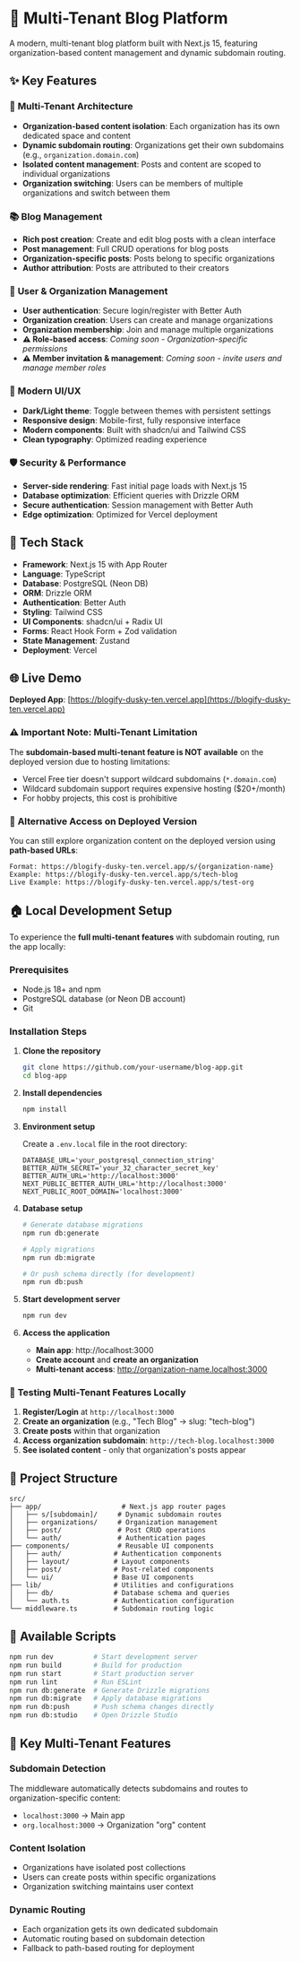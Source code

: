 # 📝 Multi-Tenant Blog Platform

A modern, multi-tenant blog platform built with Next.js 15, featuring organization-based content management and dynamic subdomain routing.

## ✨ Key Features

### 🏢 **Multi-Tenant Architecture** 
- **Organization-based content isolation**: Each organization has its own dedicated space and content
- **Dynamic subdomain routing**: Organizations get their own subdomains (e.g., `organization.domain.com`)
- **Isolated content management**: Posts and content are scoped to individual organizations
- **Organization switching**: Users can be members of multiple organizations and switch between them

### 📚 **Blog Management**
- **Rich post creation**: Create and edit blog posts with a clean interface
- **Post management**: Full CRUD operations for blog posts
- **Organization-specific posts**: Posts belong to specific organizations
- **Author attribution**: Posts are attributed to their creators

### 👥 **User & Organization Management**
- **User authentication**: Secure login/register with Better Auth
- **Organization creation**: Users can create and manage organizations
- **Organization membership**: Join and manage multiple organizations
- **⚠️ Role-based access**: *Coming soon - Organization-specific permissions*
- **⚠️ Member invitation & management**: *Coming soon - invite users and manage member roles*

### 🎨 **Modern UI/UX**
- **Dark/Light theme**: Toggle between themes with persistent settings
- **Responsive design**: Mobile-first, fully responsive interface
- **Modern components**: Built with shadcn/ui and Tailwind CSS
- **Clean typography**: Optimized reading experience

### 🛡️ **Security & Performance**
- **Server-side rendering**: Fast initial page loads with Next.js 15
- **Database optimization**: Efficient queries with Drizzle ORM
- **Secure authentication**: Session management with Better Auth
- **Edge optimization**: Optimized for Vercel deployment

## 🚀 Tech Stack

- **Framework**: Next.js 15 with App Router
- **Language**: TypeScript
- **Database**: PostgreSQL (Neon DB)
- **ORM**: Drizzle ORM
- **Authentication**: Better Auth
- **Styling**: Tailwind CSS
- **UI Components**: shadcn/ui + Radix UI
- **Forms**: React Hook Form + Zod validation
- **State Management**: Zustand
- **Deployment**: Vercel

## 🌐 Live Demo

**Deployed App**: [https://blogify-dusky-ten.vercel.app](https://blogify-dusky-ten.vercel.app)

### ⚠️ **Important Note: Multi-Tenant Limitation**

The **subdomain-based multi-tenant feature is NOT available** on the deployed version due to hosting limitations:

- Vercel Free tier doesn't support wildcard subdomains (`*.domain.com`)
- Wildcard subdomain support requires expensive hosting ($20+/month)
- For hobby projects, this cost is prohibitive

### 🔗 **Alternative Access on Deployed Version**

You can still explore organization content on the deployed version using **path-based URLs**:

```
Format: https://blogify-dusky-ten.vercel.app/s/{organization-name}
Example: https://blogify-dusky-ten.vercel.app/s/tech-blog
Live Example: https://blogify-dusky-ten.vercel.app/s/test-org
```

## 🏠 **Local Development Setup**

To experience the **full multi-tenant features** with subdomain routing, run the app locally:

### Prerequisites

- Node.js 18+ and npm
- PostgreSQL database (or Neon DB account)
- Git

### Installation Steps

1. **Clone the repository**
   ```bash
   git clone https://github.com/your-username/blog-app.git
   cd blog-app
   ```

2. **Install dependencies**
   ```bash
   npm install
   ```

3. **Environment setup**
   
   Create a `.env.local` file in the root directory:
   ```env
   DATABASE_URL='your_postgresql_connection_string'
   BETTER_AUTH_SECRET='your_32_character_secret_key'
   BETTER_AUTH_URL='http://localhost:3000'
   NEXT_PUBLIC_BETTER_AUTH_URL='http://localhost:3000'
   NEXT_PUBLIC_ROOT_DOMAIN='localhost:3000'
   ```

4. **Database setup**
   ```bash
   # Generate database migrations
   npm run db:generate
   
   # Apply migrations
   npm run db:migrate
   
   # Or push schema directly (for development)
   npm run db:push
   ```

5. **Start development server**
   ```bash
   npm run dev
   ```

6. **Access the application**
   - **Main app**: http://localhost:3000
   - **Create account** and **create an organization**
   - **Multi-tenant access**: http://organization-name.localhost:3000

### 🎯 **Testing Multi-Tenant Features Locally**

1. **Register/Login** at `http://localhost:3000`
2. **Create an organization** (e.g., "Tech Blog" → slug: "tech-blog")
3. **Create posts** within that organization
4. **Access organization subdomain**: `http://tech-blog.localhost:3000`
5. **See isolated content** - only that organization's posts appear

## 📁 **Project Structure**

```
src/
├── app/                    # Next.js app router pages
│   ├── s/[subdomain]/     # Dynamic subdomain routes
│   ├── organizations/     # Organization management
│   ├── post/              # Post CRUD operations
│   └── auth/              # Authentication pages
├── components/            # Reusable UI components
│   ├── auth/             # Authentication components
│   ├── layout/           # Layout components
│   ├── post/             # Post-related components
│   └── ui/               # Base UI components
├── lib/                  # Utilities and configurations
│   ├── db/               # Database schema and queries
│   └── auth.ts           # Authentication configuration
└── middleware.ts         # Subdomain routing logic
```

## 🔧 **Available Scripts**

```bash
npm run dev          # Start development server
npm run build        # Build for production
npm run start        # Start production server
npm run lint         # Run ESLint
npm run db:generate  # Generate Drizzle migrations
npm run db:migrate   # Apply database migrations
npm run db:push      # Push schema changes directly
npm run db:studio    # Open Drizzle Studio
```

## 🌟 **Key Multi-Tenant Features**

### Subdomain Detection
The middleware automatically detects subdomains and routes to organization-specific content:
- `localhost:3000` → Main app
- `org.localhost:3000` → Organization "org" content

### Content Isolation
- Organizations have isolated post collections
- Users can create posts within specific organizations
- Organization switching maintains user context

### Dynamic Routing
- Each organization gets its own dedicated subdomain
- Automatic routing based on subdomain detection
- Fallback to path-based routing for deployment


